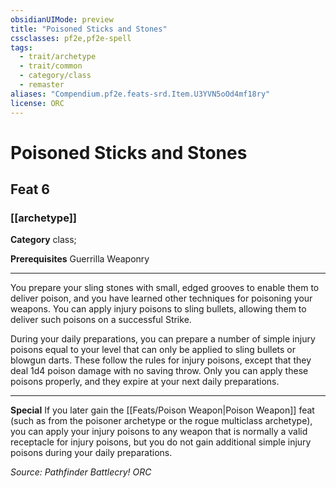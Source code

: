 ```yaml
---
obsidianUIMode: preview
title: "Poisoned Sticks and Stones"
cssclasses: pf2e,pf2e-spell
tags:
  - trait/archetype
  - trait/common
  - category/class
  - remaster
aliases: "Compendium.pf2e.feats-srd.Item.U3YVN5oOd4mf18ry"
license: ORC
---
```

# Poisoned Sticks and Stones
## Feat 6
### [[archetype]]

**Category** class; 



**Prerequisites** Guerrilla Weaponry
* * *
You prepare your sling stones with small, edged grooves to enable them to deliver poison, and you have learned other techniques for poisoning your weapons. You can apply injury poisons to sling bullets, allowing them to deliver such poisons on a successful Strike.

During your daily preparations, you can prepare a number of simple injury poisons equal to your level that can only be applied to sling bullets or blowgun darts. These follow the rules for injury poisons, except that they deal 1d4 poison damage with no saving throw. Only you can apply these poisons properly, and they expire at your next daily preparations.

* * *

**Special** If you later gain the [[Feats/Poison Weapon|Poison Weapon]] feat (such as from the poisoner archetype or the rogue multiclass archetype), you can apply your injury poisons to any weapon that is normally a valid receptacle for injury poisons, but you do not gain additional simple injury poisons during your daily preparations.

*Source: Pathfinder Battlecry!*
*ORC*